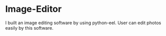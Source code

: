 # Image-Editor
I built an image editing software by using python-eel. User can edit photos easily by this software.
